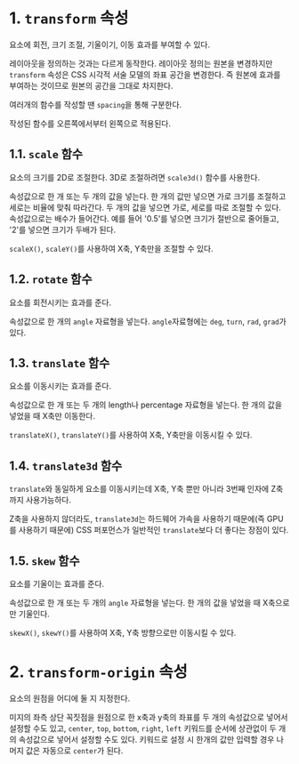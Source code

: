 # 1. `transform` 속성

요소에 회전, 크기 조절, 기울이기, 이동 효과를 부여할 수 있다.

레이아웃을 정의하는 것과는 다르게 동작한다. 레이아웃 정의는 원본을 변경하지만 `transform` 속성은 CSS 시각적 서술 모델의 좌표 공간을 변경한다. 즉 원본에 효과를 부여하는 것이므로 원본의 공간을 그대로 차지한다.

여러개의 함수를 작성할 땐 `spacing`을 통해 구분한다.

작성된 함수를 오른쪽에서부터 왼쪽으로 적용된다.

## 1.1. `scale` 함수

요소의 크기를 2D로 조절한다. 3D로 조절하려면 `scale3d()` 함수를 사용한다.

속성값으로 한 개 또는 두 개의 값을 넣는다. 한 개의 값만 넣으면 가로 크기를 조절하고 세로는 비율에 맞춰 따라간다. 두 개의 값을 넣으면 가로, 세로를 따로 조절할 수 있다. 속성값으로는 배수가 들어간다. 예를 들어 '0.5'를 넣으면 크기가 절반으로 줄어들고, '2'를 넣으면 크기가 두배가 된다.

`scaleX()`, `scaleY()`를 사용하여 X축, Y축만을 조절할 수 있다.

## 1.2. `rotate` 함수

요소를 회전시키는 효과를 준다.

속성값으로 한 개의 `angle` 자료형을 넣는다. `angle`자료형에는 `deg`, `turn`, `rad`, `grad`가 있다.

## 1.3. `translate` 함수

요소를 이동시키는 효과를 준다.

속성값으로 한 개 또는 두 개의 length나 percentage 자료형을 넣는다. 한 개의 값을 넣었을 때 X축만 이동한다.

`translateX()`, `translateY()`를 사용하여 X축, Y축만을 이동시킬 수 있다.

## 1.4. `translate3d` 함수

`translate`와 동일하게 요소를 이동시키는데 X축, Y축 뿐만 아니라 3번째 인자에 Z축까지 사용가능하다.

Z축을 사용하지 않더라도, `translate3d`는 하드웨어 가속을 사용하기 때문에(즉 GPU를 사용하기 때문에) CSS 퍼포먼스가 일반적인 `translate`보다 더 좋다는 장점이 있다.

## 1.5. `skew` 함수

요소를 기울이는 효과를 준다.

속성값으로 한 개 또는 두 개의 `angle` 자료형을 넣는다. 한 개의 값을 넣었을 때 X축으로만 기울인다.

`skewX()`, `skewY()`를 사용하여 X축, Y축 방향으로만 이동시킬 수 있다.

# 2. `transform-origin` 속성

요소의 원점을 어디에 둘 지 지정한다.

미지의 좌측 상단 꼭짓점을 원점으로 한 x축과 y축의 좌표를 두 개의 속성값으로 넣어서 설정할 수도 있고, `center`, `top`, `bottom`, `right`, `left` 키워드를 순서에 상관없이 두 개의 속성값으로 넣어서 설정할 수도 있다. 키워드로 설정 시 한개의 값만 입력할 경우 나머지 값은 자동으로 `center`가 된다.
